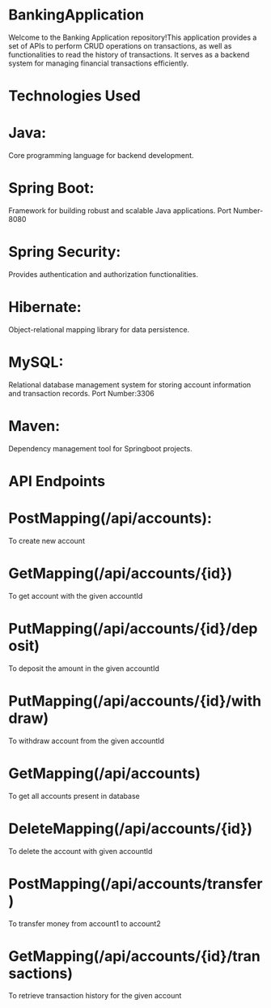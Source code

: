 # BankingApplication
Welcome to the Banking Application repository!This application provides a set of APIs to perform CRUD operations on transactions, as well as functionalities to read the history of transactions. It serves as a backend system for managing financial transactions efficiently.

# Technologies Used
# Java: 
Core programming language for backend development.

# Spring Boot: 
Framework for building robust and scalable Java applications.
Port Number-8080

# Spring Security: 
Provides authentication and authorization functionalities.

# Hibernate:
Object-relational mapping library for data persistence.

# MySQL:
Relational database management system for storing account information and transaction records.
Port Number:3306

# Maven:
Dependency management tool for Springboot projects.

# API Endpoints
# PostMapping(/api/accounts): 
To create new account
# GetMapping(/api/accounts/{id})
To get account with the given accountId
# PutMapping(/api/accounts/{id}/deposit)
To deposit the amount in the given accountId
# PutMapping(/api/accounts/{id}/withdraw)
To withdraw account from the given accountId
# GetMapping(/api/accounts)
To get all accounts present in database
# DeleteMapping(/api/accounts/{id})
To delete the account with given accountId
# PostMapping(/api/accounts/transfer)
To transfer money from account1 to account2
# GetMapping(/api/accounts/{id}/transactions)
To retrieve transaction history for the given account
